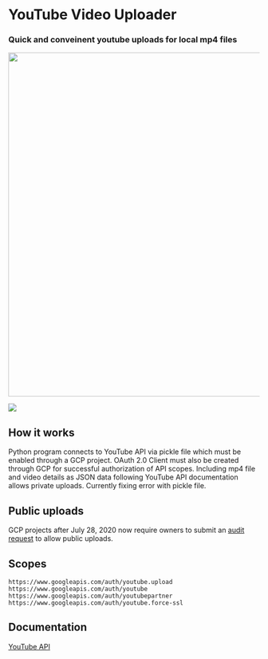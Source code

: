 # YouTube Video Uploader
### Quick and conveinent youtube uploads for local mp4 files
<img src="https://i.gyazo.com/675df75e52dbf9490c1421981b2ce6e6.png" width="690">

![](https://i.gyazo.com/fcf3622ecb83797a0452c2ec45a96ec1.png)

## How it works
Python program connects to YouTube API via pickle file which must be enabled through a GCP project. OAuth 2.0 Client must also be created through GCP for successful authorization of API scopes. Including mp4 file and video details as JSON data following YouTube API documentation allows private uploads. Currently fixing error with pickle file.

## Public uploads
GCP projects after July 28, 2020 now require owners to submit an [audit request](https://support.google.com/youtube/contact/yt_api_form?hl=en) to allow public uploads.

## Scopes
`https://www.googleapis.com/auth/youtube.upload`  
`https://www.googleapis.com/auth/youtube`  
`https://www.googleapis.com/auth/youtubepartner`  
`https://www.googleapis.com/auth/youtube.force-ssl`

## Documentation
[YouTube API](https://developers.google.com/youtube/v3/docs/videos/insert)
